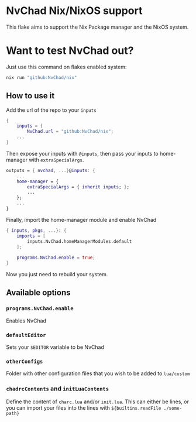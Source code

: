 # NvChad Nix/NixOS support
This flake aims to support the Nix Package manager and the NixOS system.

# Want to test NvChad out?
Just use this command on flakes enabled system:

``` bash
nix run "github:NvChad/nix"
```

## How to use it 
Add the url of the repo to your `inputs`

``` nix
{
	inputs = {
		NvChad.url = "github:NvChad/nix";
	...
}
```

Then expose your inputs with `@inputs`, then pass your inputs to home-manager with `extraSpecialArgs`.
``` nix
outputs = { nvchad, ...}@inputs: {
	...
	home-manager = {
		extraSpecialArgs = { inherit inputs; };
		...
	};
	...
}
```

Finally, import the home-manager module and enable NvChad

``` nix
{ inputs, pkgs, ...}: {
	imports = [
		inputs.NvChad.homeManagerModules.default
	];
	
	programs.NvChad.enable = true;
}
```

Now you just need to rebuild your system.

## Available options 
### `programs.NvChad.enable`
Enables NvChad

### `defaultEditor`
Sets your `$EDITOR` variable to be NvChad

### `otherConfigs`
Folder with other configuration files that you wish to be added to `lua/custom`

### `chadrcContents` and `initLuaContents`
Define the content of `charc.lua` and/or `init.lua`. This can either be lines, or you can import your files into the lines with `${builtins.readFile ./some-path}`

